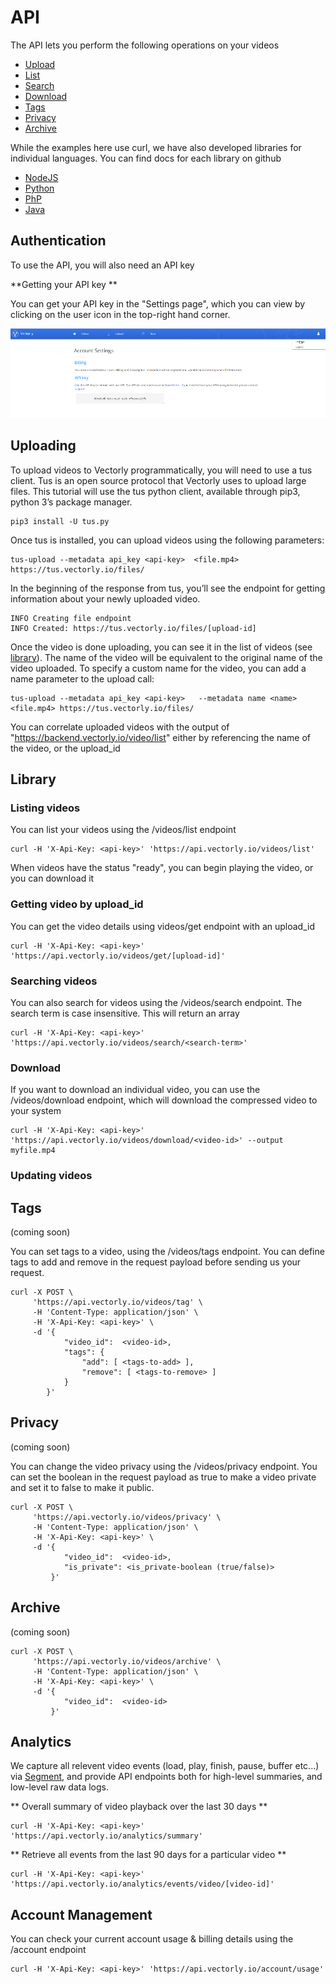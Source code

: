 # API 

The API lets you perform the following operations on your videos

* [Upload](#uploading)
* [List](#listing-videos)
* [Search](#searching-videos)
* [Download](#listing-videos)
* [Tags](#updating-videos)
* [Privacy](#updating-videos)
* [Archive](#updating-videos)

While the examples here use curl, we have also developed libraries for individual languages. You can find docs for each library on github

* [NodeJS](https://github.com/Vectorly/node-client)
* [Python](https://github.com/Vectorly/python-client)
* [PhP](https://github.com/Vectorly/PhP-Client)
* [Java](https://github.com/Vectorly/vectorly-java-client)

## Authentication

To use the API, you will also need an API key

**Getting your API key **

You can get your API key in the "Settings page", which you can view by clicking on the user icon in the top-right hand corner. 

![APIkey](img/apikey.png)

## Uploading

To upload videos to Vectorly programmatically,  you will need to use a tus client. Tus is an open source protocol that Vectorly uses to upload large files. This tutorial will use the tus python client, available through pip3, python 3’s package manager.

    pip3 install -U tus.py

Once tus is installed, you can upload videos using the following parameters:

    tus-upload --metadata api_key <api-key>  <file.mp4> https://tus.vectorly.io/files/

In the beginning of the response from tus, you’ll see the endpoint for getting information about your newly uploaded video.

    INFO Creating file endpoint
    INFO Created: https://tus.vectorly.io/files/[upload-id]

Once the video is done uploading, you can see it in the list of videos (see [library](#library)). The name of the video will be equivalent to the original name of the video uploaded. To specify a custom name for the video, you can add a name parameter to the upload call:

    tus-upload --metadata api_key <api-key>   --metadata name <name>  <file.mp4> https://tus.vectorly.io/files/

You can correlate uploaded videos with the output of "https://backend.vectorly.io/video/list" either by referencing the name of the video, or the upload_id

## Library

### Listing videos

You can list your videos using the /videos/list endpoint

    curl -H 'X-Api-Key: <api-key>' 'https://api.vectorly.io/videos/list'

When videos have the status "ready", you can begin playing the video, or you can download it


### Getting video by upload\_id

You can get the video details using videos/get endpoint with an upload\_id

    curl -H 'X-Api-Key: <api-key>' 'https://api.vectorly.io/videos/get/[upload-id]'



### Searching videos

You can also search for videos using the /videos/search endpoint. The search term is case insensitive. This will return an array

    curl -H 'X-Api-Key: <api-key>' 'https://api.vectorly.io/videos/search/<search-term>'

### Download

If you want to download an individual video, you can use the /videos/download endpoint, which will download the compressed video to your system

    curl -H 'X-Api-Key: <api-key>' 'https://api.vectorly.io/videos/download/<video-id>' --output myfile.mp4

### Updating videos

## Tags
(coming soon)

You can set tags to a video, using the /videos/tags endpoint. You can define tags to add and remove in the request payload before sending us your request.

    curl -X POST \
         'https://api.vectorly.io/videos/tag' \
         -H 'Content-Type: application/json' \
         -H 'X-Api-Key: <api-key>' \
         -d '{
                "video_id":  <video-id>,
                "tags": {
                    "add": [ <tags-to-add> ],
                    "remove": [ <tags-to-remove> ]
                }
            }'

## Privacy
(coming soon)

You can change the video privacy using the /videos/privacy endpoint. You can set the boolean in the request payload as true to make a video private and set it to false to make it public.

    curl -X POST \
         'https://api.vectorly.io/videos/privacy' \
         -H 'Content-Type: application/json' \
         -H 'X-Api-Key: <api-key>' \  
         -d '{
                "video_id":  <video-id>,
                "is_private": <is_private-boolean (true/false)>
             }'

## Archive
(coming soon)

    curl -X POST \
         'https://api.vectorly.io/videos/archive' \
         -H 'Content-Type: application/json' \
         -H 'X-Api-Key: <api-key>' \
         -d '{
                "video_id":  <video-id>
             }'

## Analytics

We capture all relevent video events (load, play, finish, pause, buffer etc...) via [Segment](https://segment.com), and provide API endpoints both for high-level summaries, and low-level raw data logs.

** Overall summary of video playback over the last 30 days **

    curl -H 'X-Api-Key: <api-key>' 'https://api.vectorly.io/analytics/summary'

** Retrieve all events from the last 90 days for a particular video **

    curl -H 'X-Api-Key: <api-key>' 'https://api.vectorly.io/analytics/events/video/[video-id]'


## Account Management

You can check your current account usage & billing details using the /account endpoint

    curl -H 'X-Api-Key: <api-key>' 'https://api.vectorly.io/account/usage'
